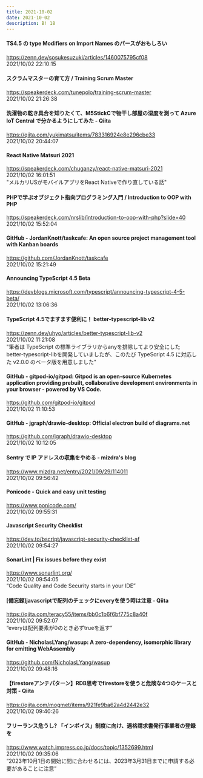 ```yaml
---
title: 2021-10-02
date: 2021-10-02
description: B! 18
---
```


#### TS4.5 の type Modifiers on Import Names のパースがおもしろい
https://zenn.dev/sosukesuzuki/articles/1460075795cf08<br>
2021/10/02 22:10:15<br>


#### スクラムマスターの育て方 / Training Scrum Master
https://speakerdeck.com/tunepolo/training-scrum-master<br>
2021/10/02 21:26:38<br>


#### 洗濯物の乾き具合を知りたくて、M5StickCで物干し部屋の湿度を測って Azure IoT Central で分かるようにしてみた - Qiita
https://qiita.com/yukimatsu/items/783316924e8e296cbe33<br>
2021/10/02 20:44:07<br>


#### React Native Matsuri 2021
https://speakerdeck.com/chuganzy/react-native-matsuri-2021<br>
2021/10/02 16:01:51<br>
"メルカリUSがモバイルアプリをReact Nativeで作り直している話"


#### PHPで学ぶオブジェクト指向プログラミング入門 / Introduction to OOP with PHP
https://speakerdeck.com/nrslib/introduction-to-oop-with-php?slide=40<br>
2021/10/02 15:52:04<br>


#### GitHub - JordanKnott/taskcafe: An open source project management tool with Kanban boards
https://github.com/JordanKnott/taskcafe<br>
2021/10/02 15:21:49<br>


#### Announcing TypeScript 4.5 Beta
https://devblogs.microsoft.com/typescript/announcing-typescript-4-5-beta/<br>
2021/10/02 13:06:36<br>


#### TypeScript 4.5でますます便利に！ better-typescript-lib v2
https://zenn.dev/uhyo/articles/better-typescript-lib-v2<br>
2021/10/02 11:21:08<br>
"筆者は TypeScript の標準ライブラリからanyを排除してより安全にしたbetter-typescript-libを開発していましたが、このたび TypeScript 4.5 に対応した v2.0.0 のベータ版を用意しました"


#### GitHub - gitpod-io/gitpod: Gitpod is an open-source Kubernetes application providing prebuilt, collaborative development environments in your browser - powered by VS Code.
https://github.com/gitpod-io/gitpod<br>
2021/10/02 11:10:53<br>


#### GitHub - jgraph/drawio-desktop: Official electron build of diagrams.net
https://github.com/jgraph/drawio-desktop<br>
2021/10/02 10:12:05<br>


#### Sentry で IP アドレスの収集をやめる - mizdra's blog
https://www.mizdra.net/entry/2021/09/29/114011<br>
2021/10/02 09:56:42<br>


#### Ponicode - Quick and easy unit testing
https://www.ponicode.com/<br>
2021/10/02 09:55:31<br>


#### Javascript Security Checklist
https://dev.to/bscript/javascript-security-checklist-af<br>
2021/10/02 09:54:27<br>


#### SonarLint | Fix issues before they exist
https://www.sonarlint.org/<br>
2021/10/02 09:54:05<br>
“Code Quality and Code Security starts in your IDE”


#### [備忘録]javascriptで配列のチェックにeveryを使う時は注意 - Qiita
https://qiita.com/teracy55/items/bb0c1b6f6bf775c8a40f<br>
2021/10/02 09:52:07<br>
“everyは配列要素が0のとき必ずtrueを返す”


#### GitHub - NicholasLYang/wasup: A zero-dependency, isomorphic library for emitting WebAssembly
https://github.com/NicholasLYang/wasup<br>
2021/10/02 09:48:16<br>


#### 【firestoreアンチパターン】RDB思考でfirestoreを使うと危険な4つのケースと対策 - Qiita
https://qiita.com/mogmet/items/921fe9ba62a4d2442e32<br>
2021/10/02 09:40:26<br>


#### フリーランス危うし? 「インボイス」制度に向け、適格請求書発行事業者の登録を
https://www.watch.impress.co.jp/docs/topic/1352699.html<br>
2021/10/02 09:35:06<br>
“2023年10月1日の開始に間に合わせるには、2023年3月31日までに申請する必要があることに注意”


